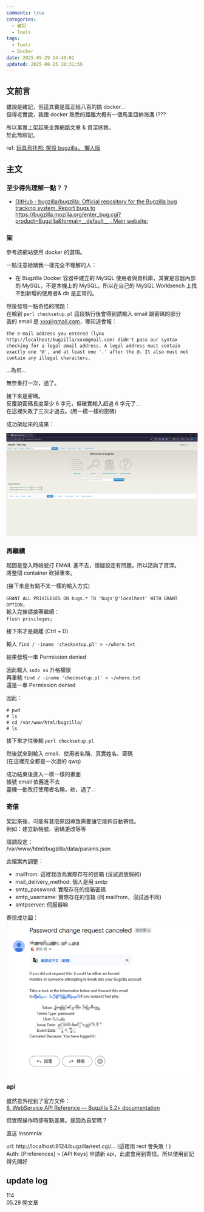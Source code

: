```yaml
---
comments: true
categories:
  - 雜記
  - Tools
tags:
  - Tools
  - Docker
date: 2025-05-29 14:40:01
updated: 2025-08-15 10:31:59
---
```

## 文前言

雖說是雜記，但這其實是篇正經八百的搞 docker...  
但得老實說，我跟 docker 熟悉的距離大概有一個馬里亞納海溝 (???

所以事實上架起來全靠網路文章 & 資深拯救。  
於此無聊記。

ref: [玩具烏托邦: 架設 bugzilla， 懶人版](https://newtoypia.blogspot.com/2020/05/bugzilla.html)

## 主文

### 至少得先理解一點？？

- [GitHub - bugzilla/bugzilla: Official repository for the Bugzilla bug tracking system. Report bugs to https://bugzilla.mozilla.org/enter_bug.cgi?product=Bugzilla&format=__default__ . Main website:](https://github.com/bugzilla/bugzilla)


### 架

參考該網站使用 docker 的選項。

一點注意給跟我一樣完全不理解的人：

- 在 Bugzilla Docker 容器中建立的 MySQL 使用者與資料庫，其實是容器內部的 MySQL，不是本機上的 MySQL。所以在自己的 MySQL Workbench 上找不到新增的使用者& db 是正常的。

然後發現一點奇怪的問題：  
在輸到 `perl checksetup.pl` 這段執行後會得到請輸入 email 跟密碼的部分  
我的 email 是 xxx@gmail.com，哪知道會報：

```
The e-mail address you entered (lynx http://localhost/bugzilla/xxx@gmail.com) didn't pass our syntax checking for a legal email address. A legal address must contain exactly one '@', and at least one '.' after the @. It also must not contain any illegal characters.
```

...為何...

無奈重打一次，過了。

接下來是密碼。  
反覆說密碼長度至少 6 字元，但確實輸入超過 6 字元了...  
在這裡失敗了三次才過去。(用一模一樣的密碼)

成功架起來的成果：

![](assets/images/雜記自架%20BugZilla_bugzilla.png)



### 再繼續

起因是登入時帳號打 EMAIL 進不去，懷疑設定有問題，所以諮詢了資深。  
將整個 container 砍掉重來。

(接下來是有點不太一樣的輸入方式)

`GRANT ALL PRIVILEGES ON bugs.* TO 'bugs'@'localhost' WITH GRANT OPTION;`  
輸入完後請接著繼續：  
`flush privileges;`

接下來才是跳離 (Ctrl + D)

輸入 `find / -iname 'checksetup.pl' > ~/where.txt`

結果發現一串 Permission denied

因此輸入 `sudo su` 升格權限  
再重輸 `find / -iname 'checksetup.pl' > ~/where.txt`  
還是一串 Permission denied

因此：

```linux
# pwd
# ls
# cd /var/www/html/bugzilla/
# ls
```

接下來才往後輸 `perl checksetup.pl`

然後就來到輸入 email、使用者名稱、真實姓名、密碼  
(在這裡完全都是一次過的 qwq)

成功結束後進入一模一樣的畫面  
帳號 email 依舊進不去  
靈機一動改打使用者名稱，欸，過了...

### 寄信

架起來後，可能有甚麼原因導致需要讓它能夠自動寄信。  
例如：建立新帳號、密碼更改等等

請調設定：  
/var/www/html/bugzilla/data/params.json

此檔案內調整：

- mailfrom: 這裡我改為實際存在的信箱 (沒試過放假的)
- mail_delivery_method: 個人是用 smtp
- smtp_password: 實際存在的信箱密碼
- smtp_username: 實際存在的信箱 (同 mailfrom，沒試過不同)
- smtpserver: 伺服器嘛

寄信成功圖：  
![](/assets/images/雜記自架%20BugZilla_mail.png)



### api

雖然意外挖到了官方文件：  
[6. WebService API Reference — Bugzilla 5.2+ documentation](https://bugzilla.readthedocs.io/en/latest/api/index.html)

但實際操作時卻有點差異。是因為自架嗎？

直送 Insomnia:

url: http://localhost:8124/bugzilla/rest.cgi/...  (這裡用 rect 會失敗！)  
Auth: [Preferences] > [API Keys] 申請新 api，此處會用到寄信。所以使用前記得先開好

## update log

114  
05.29 開文章
